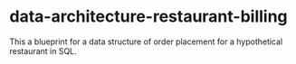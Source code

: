 # data-architecture-restaurant-billing
This a blueprint for a data structure of order placement for a hypothetical restaurant in SQL.
